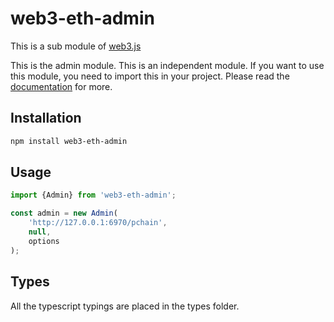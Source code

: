 # web3-eth-admin

This is a sub module of [web3.js][repo]

This is the admin module. This is an independent module. If you want to use this module, you need to import this in your project.
Please read the [documentation][docs] for more.

## Installation

```bash
npm install web3-eth-admin
```

## Usage

```js
import {Admin} from 'web3-eth-admin';

const admin = new Admin(
    'http://127.0.0.1:6970/pchain',
    null,
    options
);
```

## Types

All the typescript typings are placed in the types folder.

[docs]: https://pweb3js.readthedocs.io/en/latest/
[repo]: https://github.com/pchain-org/pweb3
